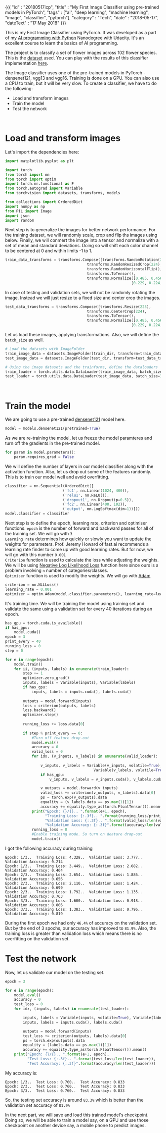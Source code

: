 {{{
    "id"       : "20180517icp",
    "title"    : "My First Image Classifier using pre-trained models in PyTorch",
    "tags"     : ["ai", "deep learning", "machine learning", "image", "classifier", "pytorch"],
    "category" : "Tech",
    "date"     : "2018-05-17",
    "dateText" : "17 May 2018"
}}}

This is my First Image Classifier using PyTorch. It was developed as a part of my [AI programming with Python](https://www.udacity.com/course/ai-programming-python-nanodegree--nd089) Nanodegree with Udacity. It's an excellent course to learn the basics of AI programming.

The project is to classify a set of flower images across 102 flower species. This is the [dataset](http://www.robots.ox.ac.uk/~vgg/data/flowers/102/index.html) used.
You can play with the results of this classifier implementation [here](/#/actions/ic1).

The Image classifier uses one of the pre-trained models in PyTorch - densenet121, vgg13 and vgg16. Training is done on a GPU. You can also use a CPU to train, but it will be very slow.
To create a classifier, we have to do the following:
- Load and transform images
- Train the model
- Test the network
<br>

# Load and transform images
Let's import the dependencies here:

```python
import matplotlib.pyplot as plt

import torch
from torch import nn
from torch import optim
import torch.nn.functional as F
from torch.autograd import Variable
from torchvision import datasets, transforms, models

from collections import OrderedDict
import numpy as np
from PIL import Image
import json
import random
```

Next step is to generalize the images for better network performance. 
For the training dataset, we will randomly scale, crop and flip ths images using below.
Finally, we will conmert the image into a tensor and normalize with a set of mean and 
standard deviations. Doing so will shift each color channel to be 
centered at 0 and within limits -1 to 1.

```python
train_data_transforms = transforms.Compose([transforms.RandomRotation(30),
                                     transforms.RandomResizedCrop(224),
                                     transforms.RandomHorizontalFlip(),
                                     transforms.ToTensor(),
                                     transforms.Normalize([0.485, 0.456, 0.406],
                                                         [0.229, 0.224, 0.225])])
```

In case of testing and validation sets, we will not be randomly rotating the image. Instead we will
just resize to a fixed size and center crop the images. 

```python
test_data_transforms = transforms.Compose([transforms.Resize(225),
                                     transforms.CenterCrop(224),
                                     transforms.ToTensor(),
                                     transforms.Normalize([0.485, 0.456, 0.406],
                                                         [0.229, 0.224, 0.225])])
```

Let us load these images, applying transformations. 
Also, we will define the `batch_size` as well.

```python
# Load the datasets with ImageFolder
train_image_data = datasets.ImageFolder(train_dir, transform=train_data_transforms)
test_image_data = datasets.ImageFolder(test_dir, transform=test_data_transforms)

# Using the image datasets and the trainforms, define the dataloaders
train_loader = torch.utils.data.DataLoader(train_image_data, batch_size=64, shuffle=True)
test_loader = torch.utils.data.DataLoader(test_image_data, batch_size=32)
```
<br>

# Train the model
We are going to use a pre-trained [densenet121](https://www.kaggle.com/pytorch/densenet121/version/2) model here.
```python
model = models.densenet121(pretrained=True)
```

As we are re-training the model, let us freeze the model paramteres and turn off the gradients in the pre-trained model.
```python
for param in model.parameters():
    param.requires_grad = False
```

We will define the number of layers in our model classifier along with the 
activation function. Also, let us drop out some of the features randomly. This is to train our model well and avoid overfitting.

```python
classifier = nn.Sequential(OrderedDict([
                          ('fc1', nn.Linear(1024, 400)),
                          ('relu1', nn.ReLU()),
                          ('dropout1', nn.Dropout(p=0.5)),
                          ('fc2', nn.Linear(400, 102)),
                          ('output', nn.LogSoftmax(dim=1))]))
model.classifier = classifier
```

Next step is to define the epoch, learning rate, criterion and optimiser functions. 
`epoch` is the number of forward and backward passes for all of the training set.
We will go with `3`. <br>
`Learning rate` determines how quickly or slowly you want to update the weights for parameters. Prof. Jeremy Howard of fast.ai recommends a learning rate finder to come up with good learning rates. But for now, we will go with this number `0.001`<br>
`Criterion` function is used to calculate the loss while adjusting the weights. We will be using [Negative Log Likelihood Loss](https://pytorch.org/docs/master/nn.html?highlight=nllloss#torch.nn.NLLLoss) function here since ours is a problem involving `n` number of categories/classes.<br>
`Optimiser` function is used to modify the weights. We will go with [Adam](https://pytorch.org/docs/master/optim.html?highlight=adam#torch.optim.Adam)


```python
criterion = nn.NLLLoss()
learning_rate = 0.001
optimizer = optim.Adam(model.classifier.parameters(), learning_rate=learning_rate)
```

It's training time. We will be training the model using training set and validate the same using a validation set for every 40 iterations during an epoch.

```python
has_gpu = torch.cuda.is_available()
if has_gpu:
    model.cuda()
epoch = 3
print_every = 40
running_loss = 0
step = 0

for e in range(epoch):
    model.train()
    for ii, (inputs, labels) in enumerate(train_loader):
        step += 1
        optimizer.zero_grad()
        inputs, labels = Variable(inputs), Variable(labels)
        if has_gpu:
            inputs, labels = inputs.cuda(), labels.cuda()
        
        outputs = model.forward(inputs)
        loss = criterion(outputs, labels)
        loss.backward()
        optimizer.step()
        
        running_loss += loss.data[0]
        
        if step % print_every == 0:
            #Turn off feature drop-out
            model.eval()
            accuracy = 0
            valid_loss = 0
            for idx, (v_inputs, v_labels) in enumerate(valid_loader):
                
                v_inputs, v_labels = Variable(v_inputs, volatile=True), \
                                        Variable(v_labels, volatile=True)
                if has_gpu:
                    v_inputs, v_labels = v_inputs.cuda(), v_labels.cuda()

                v_outputs = model.forward(v_inputs)
                valid_loss += criterion(v_outputs, v_labels).data[0]
                ps = torch.exp(v_outputs).data
                equality = (v_labels.data == ps.max(1)[1])
                accuracy += equality.type_as(torch.FloatTensor()).mean()
            print("Epoch: {}/{}.. ".format(e+1, epoch),
                  "Training Loss: {:.3f}.. ".format(running_loss/print_every),
                  "Validation Loss: {:.3f}.. ".format(valid_loss/len(valid_loader)),
                  "Validation Accuracy: {:.3f}".format(accuracy/len(valid_loader)))
            running_loss = 0
            #Enable training mode. So turn on deature drop-out
            model.train()
```

I got the following accuracy during training

```
Epoch: 1/3..  Training Loss: 4.328..  Validation Loss: 3.777..  Validation Accuracy: 0.214
Epoch: 1/3..  Training Loss: 3.449..  Validation Loss: 2.682..  Validation Accuracy: 0.464
Epoch: 2/3..  Training Loss: 2.654..  Validation Loss: 1.886..  Validation Accuracy: 0.656
Epoch: 2/3..  Training Loss: 2.110..  Validation Loss: 1.424..  Validation Accuracy: 0.699
Epoch: 2/3..  Training Loss: 1.792..  Validation Loss: 1.135..  Validation Accuracy: 0.763
Epoch: 3/3..  Training Loss: 1.600..  Validation Loss: 0.918..  Validation Accuracy: 0.806
Epoch: 3/3..  Training Loss: 1.383..  Validation Loss: 0.796..  Validation Accuracy: 0.819
```
During the first epoch we had only `46.4%` of accuracy on the validation set.
But by the end of 3 spochs, our accuracy has improved to `81.9%`. Also, the training loss is greater than validation loss which means there is no overfitting
on the validation set.

# Test the network
Now, let us validate our model on the testing set.

```python
epoch = 3

for e in range(epoch):
    model.eval()
    accuracy = 0
    test_loss = 0
    for idx, (inputs, labels) in enumerate(test_loader):

        inputs, labels = Variable(inputs, volatile=True), Variable(labels, volatile=True)
        inputs, labels = inputs.cuda(), labels.cuda()

        outputs = model.forward(inputs)
        test_loss += criterion(outputs, labels).data[0]
        ps = torch.exp(outputs).data
        equality = (labels.data == ps.max(1)[1])
        accuracy += equality.type_as(torch.FloatTensor()).mean()
    print("Epoch: {}/{}.. ".format(e+1, epoch),
          "Test Loss: {:.3f}.. ".format(test_loss/len(test_loader)),
          "Test Accuracy: {:.3f}".format(accuracy/len(test_loader)))
```

My accuracy is:

```
Epoch: 1/3..  Test Loss: 0.760..  Test Accuracy: 0.833
Epoch: 2/3..  Test Loss: 0.760..  Test Accuracy: 0.833
Epoch: 3/3..  Test Loss: 0.760..  Test Accuracy: 0.833
```

So, the testing set accuracy is around `83.3%` which is better than the validation set accuracy of `81.9%`

In the next part, we will save and load this trained model's checkpoint.
Doing so, we will be able to train a model say, on a GPU and use those checkpoint on another device say, a mobile phone to predict images.
